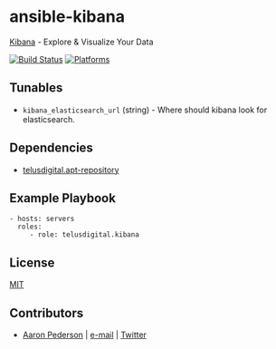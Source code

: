 # ansible-kibana

[Kibana](https://www.elastic.co/products/kibana) - Explore & Visualize Your Data

[![Build Status](https://travis-ci.org/telusdigital/ansible-kibana.svg?branch=master)](https://travis-ci.org/telusdigital/ansible-kibana)
[![Platforms](http://img.shields.io/badge/platforms-ubuntu-lightgrey.svg?style=flat)](#)

Tunables
--------
* `kibana_elasticsearch_url` (string) - Where should kibana look for elasticsearch.

Dependencies
------------
* [telusdigital.apt-repository](https://github.com/telusdigital/ansible-apt-repository/)

Example Playbook
----------------
    - hosts: servers
      roles:
         - role: telusdigital.kibana

License
-------
[MIT](https://tldrlegal.com/license/mit-license)

Contributors
------------
* [Aaron Pederson](https://aaronpederson.github.io) | [e-mail](mailto:aaronpederson@gmail.com) | [Twitter](https://twitter.com/GunFuSamurai) 
